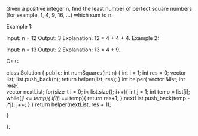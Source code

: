 Given a positive integer n, find the least number of perfect square numbers (for example, 1, 4, 9, 16, ...) which sum to n.

Example 1:

Input: n = 12
Output: 3 
Explanation: 12 = 4 + 4 + 4.
Example 2:

Input: n = 13
Output: 2
Explanation: 13 = 4 + 9.


C++:

class Solution {
public:
    int numSquares(int n) {
        int i = 1;
        int res = 0;
        vector<int> list;
        list.push_back(n);
        return helper(list, res);
    }
    int helper( vector<int> &list, int res){        
        vector<int> nextList;
        for(size_t i = 0; i< list.size(); i++){
            int j = 1;
            int temp = list[i];            
            while(j*j <= temp){
                if(j*j == temp){
                    return res+1;
                }
                nextList.push_back(temp - j*j);
                j++;
            }
        }
        return helper(nextList, res + 1);
        
    }
};
